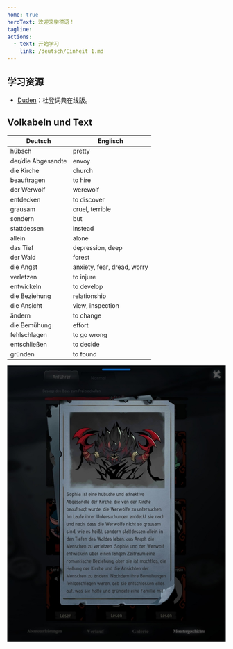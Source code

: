 ```yaml
---
home: true
heroText: 欢迎来学德语！
tagline:
actions:
  - text: 开始学习
    link: /deutsch/Einheit 1.md
---
```


## 学习资源
* [Duden](https://www.duden.de)：杜登词典在线版。

## Volkabeln und Text
|Deutsch|Englisch|
|---|---|
|hübsch|pretty|
|der/die Abgesandte|envoy|
|die Kirche|church|
|beauftragen|to hire|
|der Werwolf|werewolf|
|entdecken|to discover|
|grausam|cruel, terrible|
|sondern|but|
|stattdessen|instead|
|allein|alone|
|das Tief|depression, deep|
|der Wald|forest|
|die Angst|anxiety, fear, dread, worry|
|verletzen|to injure|
|entwickeln|to develop|
|die Beziehung|relationship|
|die Ansicht|view, inspection|
|ändern|to change|
|die Bemühung|effort|
|fehlschlagen|to go wrong|
|entschließen|to decide|
|gründen|to found|
![alt text](./IMG_20230314_082242.jpg)